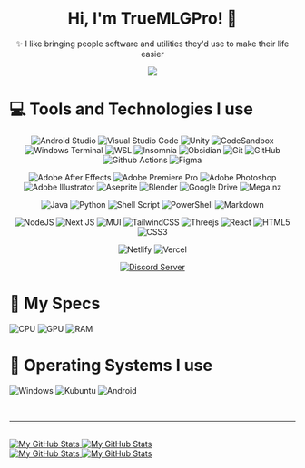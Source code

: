 <h1 align="center">Hi, I'm TrueMLGPro! 👋</h1>

<p align="center">✨ I like bringing people software and utilities they'd use to make their life easier</p>

<p align="center">
  <img src="https://hits.link/hits?url=https://github.com/TrueMLGPro&bgLeft=222222&bgRight=5057D8&label=Visits" />
</p>

<h1>💻 Tools and Technologies I use</h1>

<p align="center">
  <img src="https://img.shields.io/badge/Android_Studio-3DDC84.svg?style=flat-square&logo=android-studio&logoColor=white" alt="Android Studio" />
  <img src="https://img.shields.io/badge/Visual_Studio_Code-0078d7.svg?style=flat-square&logo=visual-studio-code&logoColor=white" alt="Visual Studio Code" />
  <img src="https://img.shields.io/badge/Unity-100000?style=flat-square&logo=unity&logoColor=white" alt="Unity" />
  <img src="https://img.shields.io/badge/CodeSandbox-040404?style=flat-square&logo=codesandbox&logoColor=DBDBDB" alt="CodeSandbox" />
  <img src="https://img.shields.io/badge/Windows_Terminal-4D4D4D.svg?style=flat-square&logo=windows-terminal&logoColor=white" alt="Windows Terminal" />
  <img src="https://img.shields.io/badge/WSL-0175CF.svg?style=flat-square&logo=linux&logoColor=white" alt="WSL" />
  <img src="https://img.shields.io/badge/Insomnia-5849BE?style=flat-square&logo=insomnia&logoColor=white" alt="Insomnia" />
  <img src="https://img.shields.io/badge/Obsidian-7C68D5?style=flat-square&logo=obsidian&logoColor=white" alt="Obsidian" />
  <img src="https://img.shields.io/badge/Git-F05032?style=flat-square&logo=git&logoColor=white" alt="Git" />
  <img src="https://img.shields.io/badge/GitHub-181717?style=flat-square&logo=github" alt="GitHub" />
  <img src="https://img.shields.io/badge/Github_Actions-2088FF?style=flat-square&logo=github-actions&logoColor=white" alt="Github Actions" />
  <img src="https://img.shields.io/badge/Figma-F24E1E.svg?style=flat-square&logo=figma&logoColor=white" alt="Figma" />
</p>

<p align="center">
  <img src="https://img.shields.io/badge/Adobe_After_Effects-9999FF.svg?style=flat-square&logo=Adobe%20After%20Effects&logoColor=white" alt="Adobe After Effects" />
  <img src="https://img.shields.io/badge/Adobe_Premiere_Pro-9999FF.svg?style=flat-square&logo=Adobe%20Premiere%20Pro&logoColor=white" alt="Adobe Premiere Pro" />
  <img src="https://img.shields.io/badge/Adobe_Photoshop-31A8FF.svg?style=flat-square&logo=adobe%20photoshop&logoColor=white" alt="Adobe Photoshop" />
  <img src="https://img.shields.io/badge/Adobe_Illustrator-FF9A00.svg?style=flat-square&logo=adobe%20illustrator&logoColor=white" alt="Adobe Illustrator" />
  <img src="https://img.shields.io/badge/Aseprite-FFFFFF?style=flat-square&logo=Aseprite&logoColor=#7D929E" alt="Aseprite" />
  <img src="https://img.shields.io/badge/Blender-F5792A.svg?style=flat-square&logo=blender&logoColor=white" alt="Blender" />
  <img src="https://img.shields.io/badge/Google_Drive-4285F4?style=flat-square&logo=googledrive&logoColor=white" alt="Google Drive" />
  <img src="https://img.shields.io/badge/Mega-D90007.svg?style=flat-square&logo=Mega&logoColor=white" alt="Mega.nz" />
</p>

<p align="center">
  <img src="https://img.shields.io/badge/Java-ED8B00.svg?style=flat-square&logo=oracle" alt="Java" />
  <img src="https://img.shields.io/badge/Python-3670A0?style=flat-square&logo=python&logoColor=white" alt="Python" />
  <img src="https://img.shields.io/badge/Shell_Script-121011.svg?style=flat-square&logo=gnu-bash&logoColor=white" alt="Shell Script" />
  <img src="https://img.shields.io/badge/PowerShell-5391FE.svg?style=flat-square&logo=powershell&logoColor=white" alt="PowerShell" />
  <img src="https://img.shields.io/badge/Markdown-000000.svg?style=flat-square&logo=markdown&logoColor=white" alt="Markdown" />
</p>

<p align="center">
  <img src="https://img.shields.io/badge/NodeJS-43853d?style=flat-square&logo=Node.js&logoColor=white" alt="NodeJS" />
  <img src="https://img.shields.io/badge/NextJS-black?style=flat-square&logo=next.js&logoColor=white" alt="Next JS" />
  <img src="https://img.shields.io/badge/MUI-0081CB.svg?style=flat-square&logo=mui&logoColor=white" alt="MUI" />
  <img src="https://img.shields.io/badge/TailwindCSS-38B2AC.svg?style=flat-square&logo=tailwind-css&logoColor=white" alt="TailwindCSS" />
  <img src="https://img.shields.io/badge/Three.js-black?style=flat-square&logo=three.js&logoColor=white" alt="Threejs" />
  <img src="https://img.shields.io/badge/React-45b8d8?style=flat-square&logo=react&logoColor=white" alt="React" />
  <img src="https://img.shields.io/badge/HTML5-E34F26?style=flat-square&logo=html5&logoColor=white" alt="HTML5" />
  <img src="https://img.shields.io/badge/CSS3-1572B6.svg?style=flat-square&logo=css3&logoColor=white" alt="CSS3" />
</p>

<p align="center">
  <img src="https://img.shields.io/badge/Netlify-00C7B7?style=flat-square&logo=netlify&logoColor=white" alt="Netlify" />
  <img src="https://img.shields.io/badge/Vercel-000000?style=flat-square&logo=vercel&logoColor=white" alt="Vercel" />
</p>

<p align="center">
  <a href="https://discord.com/invite/qxE2DFr">
    <img src="https://img.shields.io/badge/Discord-7289DA?style=flat-square&logo=discord&logoColor=white" alt="Discord Server">
  </a>
</p>

<h1>🔮 My Specs</h1>

<p>
  <img src="https://img.shields.io/badge/AMD-Ryzen_5_3550H-ED1C24?style=for-the-badge&logo=amd&logoColor=white" alt="CPU">
  <img src="https://img.shields.io/badge/NVIDIA-GTX_1650-76B900?style=for-the-badge&logo=nvidia&logoColor=white" alt="GPU">
  <img src="https://img.shields.io/badge/RAM-16GB-00B4D8?style=for-the-badge" alt="RAM">
</p>

<h1>🚀 Operating Systems I use</h1>

<p>
  <img src="https://img.shields.io/badge/Windows-0078D6?style=for-the-badge&logo=windows&logoColor=white" alt="Windows" />
  <img src="https://img.shields.io/badge/KUbuntu-0079C1?style=for-the-badge&logo=kubuntu&logoColor=white" alt="Kubuntu" />
  <img src="https://img.shields.io/badge/Android-3DDC84?style=for-the-badge&logo=android&logoColor=white" alt="Android" />
</p>

<br/>
<hr>
<br/>

<!-- Stats -->

<a href="https://github.com/TrueMLGPro#gh-light-mode-only">
  <img src="https://github-readme-stats.vercel.app/api?username=TrueMLGPro&theme=light&show_icons=true#gh-light-mode-only" alt="My GitHub Stats" />
</a>

<a href="https://github.com/TrueMLGPro#gh-dark-mode-only">
  <img src="https://github-readme-stats.vercel.app/api?username=TrueMLGPro&theme=github_dark&show_icons=true#gh-dark-mode-only" alt="My GitHub Stats" />
</a>

<br/>

<!-- Top Languages -->

<a href="https://github.com/TrueMLGPro#gh-light-mode-only">
  <img src="https://github-readme-stats.vercel.app/api?username=TrueMLGPro&theme=light&show_icons=true#gh-light-mode-only" alt="My GitHub Stats" />
</a>

<a href="https://github.com/TrueMLGPro#gh-dark-mode-only">
  <img src="https://github-readme-stats.vercel.app/api/top-langs/?username=TrueMLGPro&theme=github_dark#gh-dark-mode-only" alt="My GitHub Stats" />
</a>
